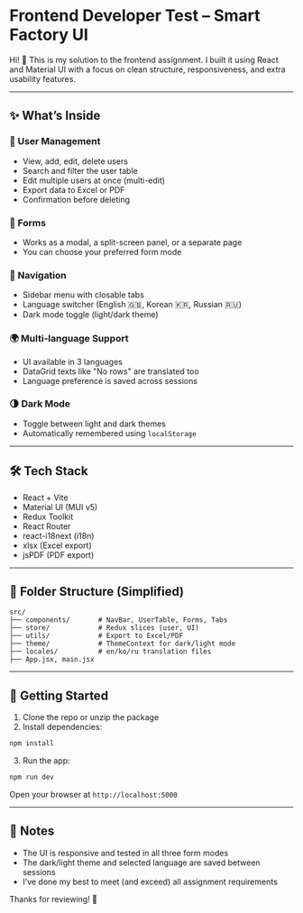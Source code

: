 # Frontend Developer Test – Smart Factory UI

Hi! 👋 This is my solution to the frontend assignment. I built it using React and Material UI with a focus on clean structure, responsiveness, and extra usability features.

---

## ✨ What’s Inside

### 👥 User Management
- View, add, edit, delete users
- Search and filter the user table
- Edit multiple users at once (multi-edit)
- Export data to Excel or PDF
- Confirmation before deleting

### 🧾 Forms
- Works as a modal, a split-screen panel, or a separate page
- You can choose your preferred form mode

### 🧭 Navigation
- Sidebar menu with closable tabs
- Language switcher (English 🇬🇧, Korean 🇰🇷, Russian 🇷🇺)
- Dark mode toggle (light/dark theme)

### 🌍 Multi-language Support
- UI available in 3 languages
- DataGrid texts like "No rows" are translated too
- Language preference is saved across sessions

### 🌗 Dark Mode
- Toggle between light and dark themes
- Automatically remembered using `localStorage`

---

## 🛠 Tech Stack

- React + Vite
- Material UI (MUI v5)
- Redux Toolkit
- React Router
- react-i18next (i18n)
- xlsx (Excel export)
- jsPDF (PDF export)

---

## 📁 Folder Structure (Simplified)

```
src/
├── components/       # NavBar, UserTable, Forms, Tabs
├── store/            # Redux slices (user, UI)
├── utils/            # Export to Excel/PDF
├── theme/            # ThemeContext for dark/light mode
├── locales/          # en/ko/ru translation files
├── App.jsx, main.jsx
```

---

## 🚀 Getting Started

1. Clone the repo or unzip the package
2. Install dependencies:

```bash
npm install
```

3. Run the app:

```bash
npm run dev
```

Open your browser at `http://localhost:5000`

---

## 💬 Notes

- The UI is responsive and tested in all three form modes
- The dark/light theme and selected language are saved between sessions
- I’ve done my best to meet (and exceed) all assignment requirements

Thanks for reviewing! 🙏